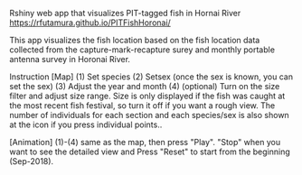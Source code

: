 Rshiny web app that visualizes PIT-tagged fish in Hornai River
https://rfutamura.github.io/PITFishHoronai/

This app visualizes the fish location based on the fish location data collected from the capture-mark-recapture surey and monthly portable antenna survey in Horonai River.

Instruction 
[Map] 
(1) Set species 
(2) Setsex (once the sex is known, you can set the sex) 
(3) Adjust the year and month
(4) (optional) Tu​rn on the size filter and adjust size range.​ Size is only displayed if the fish was caught at the most recent fish festival, so turn it off if you want a rough view.
The number of individuals for each section and each species​/sex is also shown at the icon if you press individual points..

​[Animation] 
(1)-(4) ​same as the map, ​then press "Play​".  "Stop​"  ​when you want to see the detailed view and ​Press "Reset​" to start from the beginning​ (Sep-2018).
​
